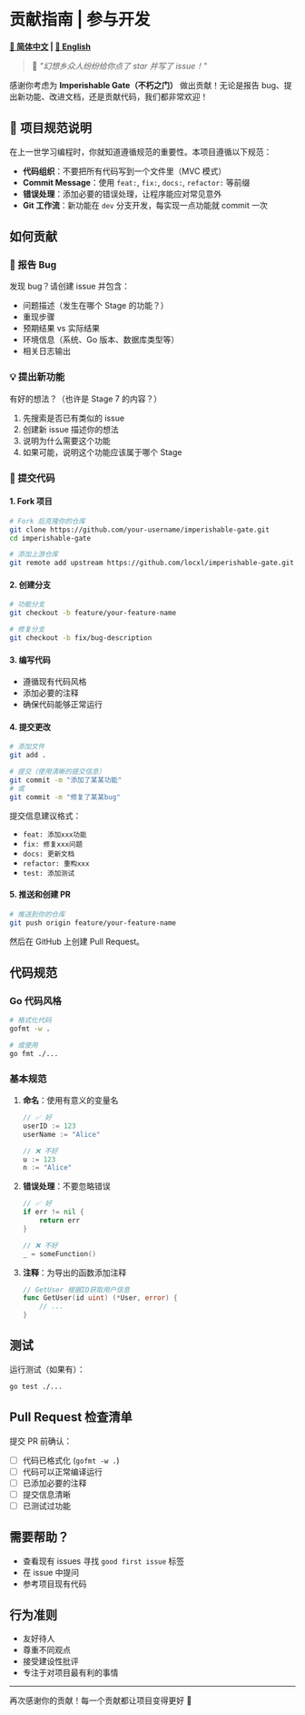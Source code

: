 # 贡献指南 | 参与开发

**[📖 简体中文](contributing.md) | [📘 English](contributing.en.md)**

> 🤝 *"幻想乡众人纷纷给你点了 star 并写了 issue！"*

感谢你考虑为 **Imperishable Gate（不朽之门）** 做出贡献！无论是报告 bug、提出新功能、改进文档，还是贡献代码，我们都非常欢迎！

## 🌸 项目规范说明

在上一世学习编程时，你就知道遵循规范的重要性。本项目遵循以下规范：

- **代码组织**：不要把所有代码写到一个文件里（MVC 模式）
- **Commit Message**：使用 `feat:`, `fix:`, `docs:`, `refactor:` 等前缀
- **错误处理**：添加必要的错误处理，让程序能应对常见意外
- **Git 工作流**：新功能在 `dev` 分支开发，每实现一点功能就 commit 一次

## 如何贡献

### 📝 报告 Bug

发现 bug？请创建 issue 并包含：

- 问题描述（发生在哪个 Stage 的功能？）
- 重现步骤
- 预期结果 vs 实际结果
- 环境信息（系统、Go 版本、数据库类型等）
- 相关日志输出

### 💡 提出新功能

有好的想法？（也许是 Stage 7 的内容？）

1. 先搜索是否已有类似的 issue
2. 创建新 issue 描述你的想法
3. 说明为什么需要这个功能
4. 如果可能，说明这个功能应该属于哪个 Stage

### 🔨 提交代码

#### 1. Fork 项目

```bash
# Fork 后克隆你的仓库
git clone https://github.com/your-username/imperishable-gate.git
cd imperishable-gate

# 添加上游仓库
git remote add upstream https://github.com/locxl/imperishable-gate.git
```

#### 2. 创建分支

```bash
# 功能分支
git checkout -b feature/your-feature-name

# 修复分支
git checkout -b fix/bug-description
```

#### 3. 编写代码

- 遵循现有代码风格
- 添加必要的注释
- 确保代码能够正常运行

#### 4. 提交更改

```bash
# 添加文件
git add .

# 提交（使用清晰的提交信息）
git commit -m "添加了某某功能"
# 或
git commit -m "修复了某某bug"
```

提交信息建议格式：
- `feat: 添加xxx功能`
- `fix: 修复xxx问题`
- `docs: 更新文档`
- `refactor: 重构xxx`
- `test: 添加测试`

#### 5. 推送和创建 PR

```bash
# 推送到你的仓库
git push origin feature/your-feature-name
```

然后在 GitHub 上创建 Pull Request。

## 代码规范

### Go 代码风格

```bash
# 格式化代码
gofmt -w .

# 或使用
go fmt ./...
```

### 基本规范

1. **命名**：使用有意义的变量名
   ```go
   // ✅ 好
   userID := 123
   userName := "Alice"
   
   // ❌ 不好
   u := 123
   n := "Alice"
   ```

2. **错误处理**：不要忽略错误
   ```go
   // ✅ 好
   if err != nil {
       return err
   }
   
   // ❌ 不好
   _ = someFunction()
   ```

3. **注释**：为导出的函数添加注释
   ```go
   // GetUser 根据ID获取用户信息
   func GetUser(id uint) (*User, error) {
       // ...
   }
   ```

## 测试

运行测试（如果有）：

```bash
go test ./...
```

## Pull Request 检查清单

提交 PR 前确认：

- [ ] 代码已格式化 (`gofmt -w .`)
- [ ] 代码可以正常编译运行
- [ ] 已添加必要的注释
- [ ] 提交信息清晰
- [ ] 已测试过功能

## 需要帮助？

- 查看现有 issues 寻找 `good first issue` 标签
- 在 issue 中提问
- 参考项目现有代码

## 行为准则

- 友好待人
- 尊重不同观点
- 接受建设性批评
- 专注于对项目最有利的事情

---

再次感谢你的贡献！每一个贡献都让项目变得更好 🎉
